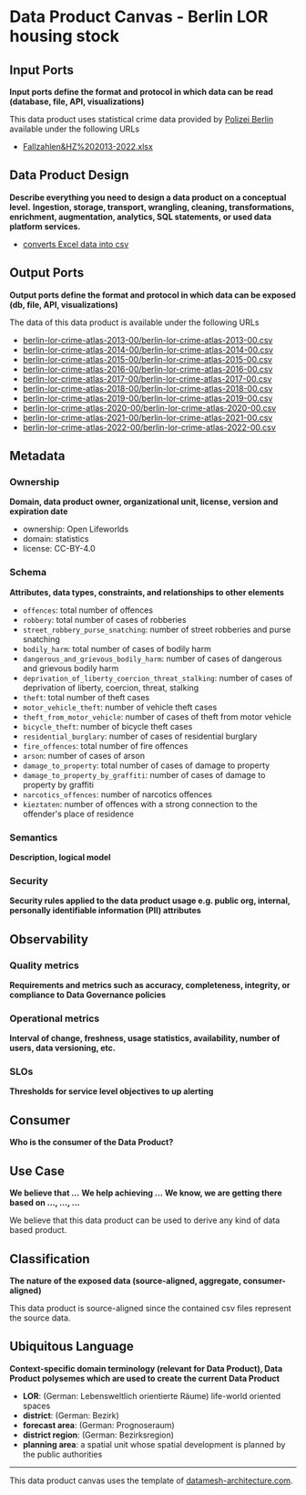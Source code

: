# Data Product Canvas - Berlin LOR housing stock

## Input Ports

**Input ports define the format and protocol in which data can be read (database, file, API, visualizations)**

This data product uses statistical crime data provided
by [Polizei Berlin](https://daten.berlin.de/datensaetze/kriminalit%C3%A4tsatlas-berlin/) available under the following
URLs

* [Fallzahlen&HZ%202013-2022.xlsx](https://www.kriminalitaetsatlas.berlin.de/K-Atlas/bezirke/Fallzahlen&HZ%202013-2022.xlsx)

## Data Product Design

**Describe everything you need to design a data product on a conceptual level.**
**Ingestion, storage, transport, wrangling, cleaning, transformations, enrichment, augmentation, analytics, SQL
statements, or used data platform services.**

* [converts Excel data into csv](../lib/transform/data_csv_converter.py)

## Output Ports

**Output ports define the format and protocol in which data can be exposed (db, file, API, visualizations)**

The data of this data product is available under the following URLs

* [berlin-lor-crime-atlas-2013-00/berlin-lor-crime-atlas-2013-00.csv](https://raw.githubusercontent.com/open-lifeworlds/open-lifeworlds-data-product-berlin-lor-crime-atlas-source-aligned/main/data/berlin-lor-crime-atlas-2013-00/berlin-lor-crime-atlas-2013-00.csv)
* [berlin-lor-crime-atlas-2014-00/berlin-lor-crime-atlas-2014-00.csv](https://raw.githubusercontent.com/open-lifeworlds/open-lifeworlds-data-product-berlin-lor-crime-atlas-source-aligned/main/data/berlin-lor-crime-atlas-2014-00/berlin-lor-crime-atlas-2014-00.csv)
* [berlin-lor-crime-atlas-2015-00/berlin-lor-crime-atlas-2015-00.csv](https://raw.githubusercontent.com/open-lifeworlds/open-lifeworlds-data-product-berlin-lor-crime-atlas-source-aligned/main/data/berlin-lor-crime-atlas-2015-00/berlin-lor-crime-atlas-2015-00.csv)
* [berlin-lor-crime-atlas-2016-00/berlin-lor-crime-atlas-2016-00.csv](https://raw.githubusercontent.com/open-lifeworlds/open-lifeworlds-data-product-berlin-lor-crime-atlas-source-aligned/main/data/berlin-lor-crime-atlas-2016-00/berlin-lor-crime-atlas-2016-00.csv)
* [berlin-lor-crime-atlas-2017-00/berlin-lor-crime-atlas-2017-00.csv](https://raw.githubusercontent.com/open-lifeworlds/open-lifeworlds-data-product-berlin-lor-crime-atlas-source-aligned/main/data/berlin-lor-crime-atlas-2017-00/berlin-lor-crime-atlas-2017-00.csv)
* [berlin-lor-crime-atlas-2018-00/berlin-lor-crime-atlas-2018-00.csv](https://raw.githubusercontent.com/open-lifeworlds/open-lifeworlds-data-product-berlin-lor-crime-atlas-source-aligned/main/data/berlin-lor-crime-atlas-2018-00/berlin-lor-crime-atlas-2018-00.csv)
* [berlin-lor-crime-atlas-2019-00/berlin-lor-crime-atlas-2019-00.csv](https://raw.githubusercontent.com/open-lifeworlds/open-lifeworlds-data-product-berlin-lor-crime-atlas-source-aligned/main/data/berlin-lor-crime-atlas-2019-00/berlin-lor-crime-atlas-2019-00.csv)
* [berlin-lor-crime-atlas-2020-00/berlin-lor-crime-atlas-2020-00.csv](https://raw.githubusercontent.com/open-lifeworlds/open-lifeworlds-data-product-berlin-lor-crime-atlas-source-aligned/main/data/berlin-lor-crime-atlas-2020-00/berlin-lor-crime-atlas-2020-00.csv)
* [berlin-lor-crime-atlas-2021-00/berlin-lor-crime-atlas-2021-00.csv](https://raw.githubusercontent.com/open-lifeworlds/open-lifeworlds-data-product-berlin-lor-crime-atlas-source-aligned/main/data/berlin-lor-crime-atlas-2021-00/berlin-lor-crime-atlas-2021-00.csv)
* [berlin-lor-crime-atlas-2022-00/berlin-lor-crime-atlas-2022-00.csv](https://raw.githubusercontent.com/open-lifeworlds/open-lifeworlds-data-product-berlin-lor-crime-atlas-source-aligned/main/data/berlin-lor-crime-atlas-2022-00/berlin-lor-crime-atlas-2022-00.csv)

## Metadata

### Ownership

**Domain, data product owner, organizational unit, license, version and expiration date**

* ownership: Open Lifeworlds
* domain: statistics
* license: CC-BY-4.0

### Schema

**Attributes, data types, constraints, and relationships to other elements**

* `offences`: total number of offences
* `robbery`: total number of cases of robberies
* `street_robbery_purse_snatching`: number of street robberies and purse snatching
* `bodily_harm`: total number of cases of bodily harm
* `dangerous_and_grievous_bodily_harm`: number of cases of dangerous and grievous bodily harm
* `deprivation_of_liberty_coercion_threat_stalking`: number of cases of deprivation of liberty, coercion, threat,
  stalking
* `theft`: total number of theft cases
* `motor_vehicle_theft`: number of vehicle theft cases
* `theft_from_motor_vehicle`: number of cases of theft from motor vehicle
* `bicycle_theft`: number of bicycle theft cases
* `residential_burglary`: number of cases of residential burglary
* `fire_offences`: total number of fire offences
* `arson`: number of cases of arson
* `damage_to_property`: total number of cases of damage to property
* `damage_to_property_by_graffiti`: number of cases of damage to property by graffiti
* `narcotics_offences`: number of narcotics offences
* `kieztaten`: number of offences with a strong connection to the offender's place of residence

### Semantics

**Description, logical model**

### Security

**Security rules applied to the data product usage e.g. public org, internal, personally identifiable information (PII)
attributes**

## Observability

### Quality metrics

**Requirements and metrics such as accuracy, completeness, integrity, or compliance to Data Governance policies**

### Operational metrics

**Interval of change, freshness, usage statistics, availability, number of users, data versioning, etc.**

### SLOs

**Thresholds for service level objectives to up alerting**

## Consumer

**Who is the consumer of the Data Product?**

## Use Case

**We believe that ...**
**We help achieving ...**
**We know, we are getting there based on ..., ..., ...**

We believe that this data product can be used to derive any kind of data based product.

## Classification

**The nature of the exposed data (source-aligned, aggregate, consumer-aligned)**

This data product is source-aligned since the contained csv files represent the source data.

## Ubiquitous Language

**Context-specific domain terminology (relevant for Data Product), Data Product polysemes which are used to create the
current Data Product**

* **LOR**: (German: Lebensweltlich orientierte Räume) life-world oriented spaces
* **district**: (German: Bezirk)
* **forecast area**: (German: Prognoseraum)
* **district region**: (German: Bezirksregion)
* **planning area**: a spatial unit whose spatial development is planned by the public authorities

---
This data product canvas uses the template
of [datamesh-architecture.com](https://www.datamesh-architecture.com/data-product-canvas).
